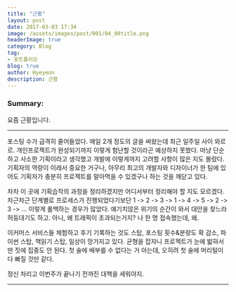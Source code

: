 ```yaml
---
title: "근황"
layout: post
date: 2017-03-03 17:34
image: /assets/images/post/001/04_00title.png
headerImage: true
category: Blog
tag:
- 포트폴리오
blog: true
author: Hyeyeon
description: 근황
---
```


### Summary:

요즘 근황입니다.

---

포스팅 수가 급격히 줄어들었다. 매일 2개 정도의 글을 써왔는데 최근 일주일 사이 와르르. 개인프로젝트가 완성되기까지 이렇게 험난할 것이라곤 예상하지 못했다. 마냥 단순하고 사소한 기획이라고 생각했고 개발에 이렇게까지 고려할 사항이 많은 지도 몰랐다. 기획자의 역량이 이래서 중요한 거구나, 아무리 최고의 개발자와 디자이너가 한 팀에 있어도 기획자가 충분히 프로젝트를 말아먹을 수 있겠구나 하는 것을 깨닫고 있다.

차차 이 곳에 기획습작의 과정을 정리하겠지만 어디서부터 정리해야 할 지도 모르겠다. 차근차근 단계별로 프로세스가 진행되었다기보단 1 -> 2 -> 3 -> 1 -> 4 -> 5 -> 2 -> 3 -> ... 이렇게 롤백하는 경우가 많았다. 예기치않은 위기의 순간이 와서 대안을 찾느라 허둥대기도 하고. 아니, 왜 트래픽이 초과되는거지? 나 한 명 접속했는데, 왜.

이커머스 서비스들 체험하고 후기 기록하는 것도 스탑, 포스팅 횟수&분량도 확 감소, 파이썬 스탑, 책읽기 스탑, 일상이 망가지고 있다. 균형을 잡자니 프로젝트가 눈에 밟혀서 딴 짓에 집중도 안 된다. 첫 술에 배부를 수 없다는 거 아는데, 오히려 첫 술에 머리털이 다 빠질 것만 같다.

정신 차리고 이번주가 끝나기 전까진 대책을 세워야지.

---
